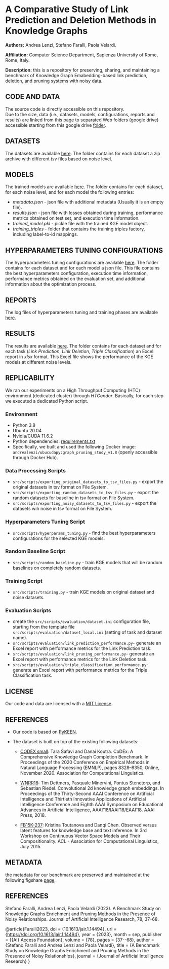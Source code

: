 # A Comparative Study of Link Prediction and Deletion Methods in Knowledge Graphs

**Authors:** Andrea Lenzi, Stefano Faralli, Paola Velardi. <br>

**Affiliation:** Computer Science Department, Sapienza University of Rome, Rome, Italy. <br>

**Description:** this is a repository for preserving, sharing, and maintaining a benchmark of 
Knowledge Graph Emabedding-based link prediction, deletion, and pruning systems with noisy data. <br>


## CODE AND DATA
The source code is directly accessible on this repository.  
Due to the size, data (i.e., datasets, models, configurations, reports and results) are linked 
from this page to separated Web folders (google drive) accessible starting from this google drive 
<a href="https://drive.google.com/drive/folders/1h_B_0Kent6_F9j8xghKmgAejFF2vRyH-?usp=share_link">folder</a>.


## DATASETS
The datasets are available 
<a href="https://drive.google.com/drive/folders/19uCbXuMMIgJlMD5JTJAdg8odIsPycWDl?usp=share_link">here</a>.
The folder contains for each dataset a zip archive with different *tsv* files based on noise level.


## MODELS
The trained models are available 
<a href="https://drive.google.com/drive/folders/1VW3s2XTPz7AaUgjqYn9AbW9N1RqQETsk?usp=share_link">here</a>. 
The folder contains for each dataset, for each noise level, and for each model the following entries:
* *metadata.json* - json file with additional metadata (Usually it is an empty file).
* *results.json* - json file with losses obtained during training, 
                  performance metrics obtained on test set, 
                  and execution time information.
* *trained_model.pkl* - pickle file with the trained KGE model object.
* *training_triples* - folder that contains the training triples factory, including label-to-id mappings.


## HYPERPARAMETERS TUNING CONFIGURATIONS
The hyperparameters tuning configurations are available 
<a href="https://drive.google.com/drive/folders/11S3kD3Q2xLzyuobEVGK4tYV_ZjWvkLQn?usp=share_link">here</a>.
The folder contains for each dataset and for each model a json file. 
This file contains the best hyperparameters configuration, execution time information, 
performance metrics obtained on the evaluation set, and additional information about the optimization process.


## REPORTS
The log files of hyperparameters tuning and training phases are available 
<a href="https://drive.google.com/drive/folders/105h7Wc_JgBfKVCu7uKreBtDQ-U8FFlq-?usp=share_link">here</a>.


## RESULTS
The results are available 
<a href="https://drive.google.com/drive/folders/1m2KgYbSbMXM1VmC5snmuT9UFhH11MRO1?usp=share_link">here</a>.
The folder contains for each dataset and for each task 
(*Link Prediction*, *Link Deletion*, *Triple Classificatio*n) an Excel report in *xlsx* format.
This Excel file shows the performance of the KGE models at different noise levels.


## REPLICABILITY

We ran our experiments on a High Throughput Computing (HTC) environment 
(dedicated cluster) through *HTCondor*.
Basically, for each step we executed a dedicated Python script.

### Environment
* Python 3.8
* Ubuntu 20.04
* Nvidia/CUDA 11.6.2
* Python dependencies: [requirements.txt](requirements.txt)
* Specifically, we built and used the following Docker image: 
  ``andrealenzi/ubucudapy:graph_pruning_study_v1.8``
  (openly accessible through Docker Hub).


### Data Processing Scripts
* ``src/scripts/exporting_original_datasets_to_tsv_files.py`` - export the original datasets in tsv format on File System.
* ``src/scripts/exporting_random_datasets_to_tsv_files.py`` - export the random datasets for baseline in tsv format on File System.
* ``src/scripts/exporting_noisy_datasets_to_tsv_files.py`` - export the datasets wih noise in tsv format on File System.

### Hyperparameters Tuning Script
* ``src/scripts/hyperparams_tuning.py`` - find the best hyperparameters configurations for the selected KGE models.

### Random Baseline Script
* ``src/scripts/random_baseline.py`` - train KGE models that will be random baselines on completely random datasets.

### Training Script
* ``src/scripts/training.py`` - train KGE models on original dataset and noise datasets.

### Evaluation Scripts
* create the ``src/scripts/evaluation/dataset.ini`` configuration file, starting from 
  the template file ``src/scripts/evaluation/dataset_local.ini`` (setting of task and dataset name).
* ``src/scripts/evaluation/link_prediction_performance.py``- generate an Excel report with performance metrics for the Link Prediction task.
* ``src/scripts/evaluation/link_pruning_performance.py``- generate an Excel report with performance metrics for the Link Deletion task.
* ``src/scripts/evaluation/triple_classification_performance.py``- generate an Excel report with performance metrics for the Triple Classification task.



## LICENSE
Our code and data are licensed with a [MIT License](LICENSE).


## REFERENCES
* Our code is based on <a href="https://github.com/pykeen/pykeen">PyKEEN</a>. <br>

* The dataset is built on top of the existing following datasets:

    * <a href="https://github.com/tsafavi/codex">CODEX small</a>: Tara Safavi and Danai Koutra. 
      CoDEx: A Comprehensive Knowledge Graph Completion Benchmark. 
      In Proceedings of the 2020 Conference on Empirical Methods in Natural Language Processing (EMNLP), 
      pages 8328–8350, Online, November 2020. Association for Computational Linguistics. 

    * <a href="https://github.com/TimDettmers/ConvE">WNRR18</a>: 
      Tim Dettmers, Pasquale Minervini, Pontus Stenetorp, and Sebastian Riedel. 
      Convolutional 2d knowledge graph embeddings. 
      In Proceedings of the Thirty-Second AAAI Conference on Artificial Intelligence and 
      Thirtieth Innovative Applications of Artificial Intelligence Conference and 
      Eighth AAAI Symposium on Educational Advances in Artificial Intelligence, 
      AAAI’18/IAAI’18/EAAI’18. AAAI Press, 2018.

    * <a href="https://www.microsoft.com/en-us/download/details.aspx?id=52312">FB15K-237</a>: 
      Kristina Toutanova and Danqi Chen. 
      Observed versus latent features for knowledge base and text inference. 
      In 3rd Workshop on Continuous Vector Space Models and Their Compositionality.
      ACL - Association for Computational Linguistics, July 2015.


## METADATA
the metadata for our benchmark are preserved and maintained at the following figshare 
<a href="https://figshare.com/articles/dataset/noisy-kgs-benchmark/22778945">page</a>.

## REFERENCES
Stefano Faralli, Andrea Lenzi, Paola Velardi (2023). A Benchmark Study on Knowledge Graphs Enrichment and Pruning Methods in the Presence of Noisy Relationships. Journal of Artificial Intelligence Research, 78, 37–68.


@article{Faralli2023,
  doi = {10.1613/jair.1.14494},
  url = {https://doi.org/10.1613/jair.1.14494},
  year = {2023},
  month = sep,
  publisher = {{AI} Access Foundation},
  volume = {78},
  pages = {37--68},
  author = {Stefano Faralli and Andrea Lenzi and Paola Velardi},
  title = {A Benchmark Study on Knowledge Graphs Enrichment and Pruning Methods in the Presence of Noisy Relationships},
  journal = {Journal of Artificial Intelligence Research}
}



